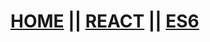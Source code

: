# [HOME](https://tangdexin.github.io)  ||  [REACT](https://tangdexin.github.io/react/index)  ||  [ES6](tangdexin.github.io/react/ES6/index)
